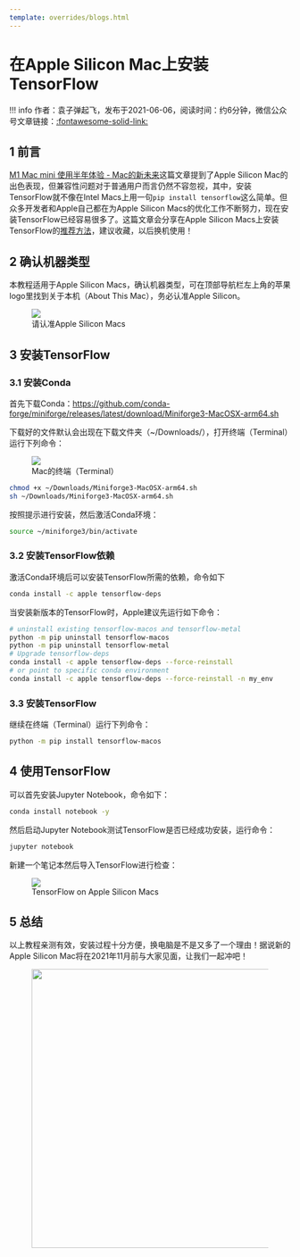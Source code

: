 ```yaml
---
template: overrides/blogs.html
---
```


# 在Apple Silicon Mac上安装TensorFlow

!!! info
    作者：袁子弹起飞，发布于2021-06-06，阅读时间：约6分钟，微信公众号文章链接：[:fontawesome-solid-link:]()

## 1 前言

[M1 Mac mini 使用半年体验 - Mac的新未来](https://mp.weixin.qq.com/s/m1j07Zcw_GBMbQzYp9Zghg)这篇文章提到了Apple Silicon Mac的出色表现，但兼容性问题对于普通用户而言仍然不容忽视，其中，安装TensorFlow就不像在Intel Macs上用一句`pip install tensorflow`这么简单。但众多开发者和Apple自己都在为Apple Silicon Macs的优化工作不断努力，现在安装TensorFlow已经容易很多了。这篇文章会分享在Apple Silicon Macs上安装TensorFlow的[推荐方法](https://developer.apple.com/metal/tensorflow-plugin/ 'Getting Started with tensorflow-metal PluggableDevice')，建议收藏，以后换机使用！

## 2 确认机器类型

本教程适用于Apple Silicon Macs，确认机器类型，可在顶部导航栏左上角的苹果logo里找到关于本机（About This
 Mac），务必认准Apple Silicon。

 <figure>
   <img src="https://cdn.jsdelivr.net/gh/BulletTech2021/Pics/img/Mac_info.png" />
     <figcaption>请认准Apple Silicon Macs</figcaption>
 </figure>

## 3 安装TensorFlow

### 3.1 安装Conda

首先下载Conda：https://github.com/conda-forge/miniforge/releases/latest/download/Miniforge3-MacOSX-arm64.sh

下载好的文件默认会出现在下载文件夹（~/Downloads/），打开终端（Terminal）运行下列命令：

<figure>
  <img src="https://cdn.jsdelivr.net/gh/BulletTech2021/Pics/img/Terminal.png" />
    <figcaption>Mac的终端（Terminal）</figcaption>
</figure>

```bash
chmod +x ~/Downloads/Miniforge3-MacOSX-arm64.sh
sh ~/Downloads/Miniforge3-MacOSX-arm64.sh
```

按照提示进行安装，然后激活Conda环境：

```bash
source ~/miniforge3/bin/activate
```

### 3.2 安装TensorFlow依赖

激活Conda环境后可以安装TensorFlow所需的依赖，命令如下

```bash
conda install -c apple tensorflow-deps
```

当安装新版本的TensorFlow时，Apple建议先运行如下命令：

```bash
# uninstall existing tensorflow-macos and tensorflow-metal
python -m pip uninstall tensorflow-macos
python -m pip uninstall tensorflow-metal
# Upgrade tensorflow-deps
conda install -c apple tensorflow-deps --force-reinstall
# or point to specific conda environment
conda install -c apple tensorflow-deps --force-reinstall -n my_env
```

### 3.3 安装TensorFlow

继续在终端（Terminal）运行下列命令：

```bash
python -m pip install tensorflow-macos
```

## 4 使用TensorFlow

可以首先安装Jupyter Notebook，命令如下：

```bash
conda install notebook -y
```

然后启动Jupyter Notebook测试TensorFlow是否已经成功安装，运行命令：

```bash
jupyter notebook
```

新建一个笔记本然后导入TensorFlow进行检查：

<figure>
  <img src="https://cdn.jsdelivr.net/gh/BulletTech2021/Pics/img/TF_on_Apple_Silicon_Mac.png" />
    <figcaption>TensorFlow on Apple Silicon Macs</figcaption>
</figure>


## 5 总结

以上教程亲测有效，安装过程十分方便，换电脑是不是又多了一个理由！据说新的Apple Silicon Mac将在2021年11月前与大家见面，让我们一起冲吧！

<figure>
  <img src="https://cdn.jsdelivr.net/gh/BulletTech2021/Pics/2021-6-14/1623639526512-1080P%20(Full%20HD)%20-%20Tail%20Pic.png" width="500" />
</figure>
